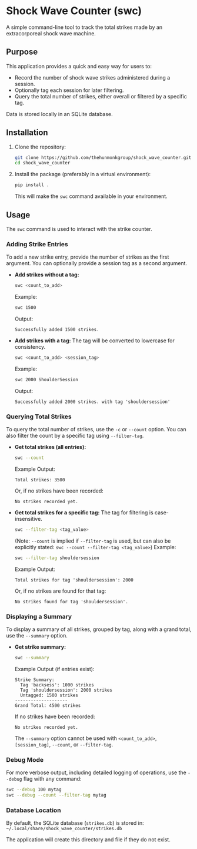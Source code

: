 # Shock Wave Counter (swc)

A simple command-line tool to track the total strikes made by an extracorporeal shock wave machine.

## Purpose

This application provides a quick and easy way for users to:
*   Record the number of shock wave strikes administered during a session.
*   Optionally tag each session for later filtering.
*   Query the total number of strikes, either overall or filtered by a specific tag.

Data is stored locally in an SQLite database.

## Installation

1.  Clone the repository:
    ```bash
    git clone https://github.com/thehunmonkgroup/shock_wave_counter.git
    cd shock_wave_counter
    ```
2.  Install the package (preferably in a virtual environment):
    ```bash
    pip install .
    ```
    This will make the `swc` command available in your environment.

## Usage

The `swc` command is used to interact with the strike counter.

### Adding Strike Entries

To add a new strike entry, provide the number of strikes as the first argument. You can optionally provide a session tag as a second argument.

*   **Add strikes without a tag:**
    ```bash
    swc <count_to_add>
    ```
    Example:
    ```bash
    swc 1500
    ```
    Output:
    ```
    Successfully added 1500 strikes.
    ```

*   **Add strikes with a tag:**
    The tag will be converted to lowercase for consistency.
    ```bash
    swc <count_to_add> <session_tag>
    ```
    Example:
    ```bash
    swc 2000 ShoulderSession
    ```
    Output:
    ```
    Successfully added 2000 strikes. with tag 'shouldersession'
    ```

### Querying Total Strikes

To query the total number of strikes, use the `-c` or `--count` option. You can also filter the count by a specific tag using `--filter-tag`.

*   **Get total strikes (all entries):**
    ```bash
    swc --count
    ```
    Example Output:
    ```
    Total strikes: 3500
    ```
    Or, if no strikes have been recorded:
    ```
    No strikes recorded yet.
    ```

*   **Get total strikes for a specific tag:**
    The tag for filtering is case-insensitive.
    ```bash
    swc --filter-tag <tag_value>
    ```
    (Note: `--count` is implied if `--filter-tag` is used, but can also be explicitly stated: `swc --count --filter-tag <tag_value>`)
    Example:
    ```bash
    swc --filter-tag shouldersession
    ```
    Example Output:
    ```
    Total strikes for tag 'shouldersession': 2000
    ```
    Or, if no strikes are found for that tag:
    ```
    No strikes found for tag 'shouldersession'.
    ```

### Displaying a Summary

To display a summary of all strikes, grouped by tag, along with a grand total, use the `--summary` option.

*   **Get strike summary:**
    ```bash
    swc --summary
    ```
    Example Output (if entries exist):
    ```
    Strike Summary:
      Tag 'backsess': 1000 strikes
      Tag 'shouldersession': 2000 strikes
      Untagged: 1500 strikes
    --------------------
    Grand Total: 4500 strikes
    ```
    If no strikes have been recorded:
    ```
    No strikes recorded yet.
    ```
    The `--summary` option cannot be used with `<count_to_add>`, `[session_tag]`, `--count`, or `--filter-tag`.

### Debug Mode

For more verbose output, including detailed logging of operations, use the `--debug` flag with any command:

```bash
swc --debug 100 mytag
swc --debug --count --filter-tag mytag
```

### Database Location

By default, the SQLite database (`strikes.db`) is stored in:
`~/.local/share/shock_wave_counter/strikes.db`

The application will create this directory and file if they do not exist.
